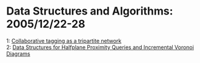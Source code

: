 # Data Structures and Algorithms: 2005/12/22-28  
1: [Collaborative tagging as a tripartite network](https://doi.org/10.48550/arXiv.cs/0512090)  
2: [Data Structures for Halfplane Proximity Queries and Incremental Voronoi  Diagrams](https://doi.org/10.48550/arXiv.cs/0512091)  